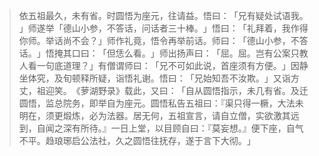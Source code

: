> 依五祖最久，未有省。时圆悟为座元，往请益。悟曰：​「兄有疑处试语我。​」师遂举「德山小参，不答话，问话者三十棒。​」悟曰：​「礼拜着，我作得你师。举话尚不会？​」师作礼竟，悟令再举前话。师曰：​「德山小参，不答话。​」悟掩其口曰：​「但恁么看。​」师出扬声曰：​「屈。屈。岂有公案只教人看一句底道理？​」有僧谓师曰：​「兄不可如此说，首座须有方便。​」因静坐体究，及旬顿释所疑，诣悟礼谢。悟曰：​「兄始知吾不汝欺。​」又诣方丈，祖迎笑。​《萝湖野录》载此，又曰：​「自从圆悟指示，未几有省。及迁圆悟，监总院务，即举自为座元。圆悟私告五祖曰：『渠只得一橛，大法未明在，须更煅炼，必为法器。居无何，五祖宣言，请自立僧，实欲激其远到，自闻之深有所待。』一日上堂，以目顾自曰：『莫妄想。』便下座，自气不平。趋琅琊启公法社，久之圆悟往抚存，遂于言下大彻。​」


